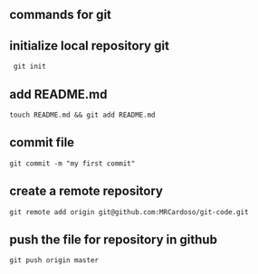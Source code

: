 ## commands for git

## initialize local repository git
	 git init

## add README.md
	touch README.md && git add README.md

## commit file
	git commit -m "my first commit"

## create a remote repository
	git remote add origin git@github.com:MRCardoso/git-code.git

## push the file for repository in github
	git push origin master

